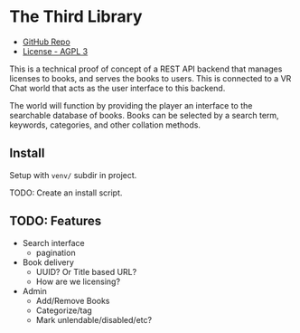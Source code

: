 # The Third Library

* [GitHub Repo](https://github.com/spektre1/library)
* [License - AGPL 3](https://www.gnu.org/licenses/agpl-3.0.txt)

This is a technical proof of concept of a REST
API backend that manages licenses to books, and serves the books to users. This
is connected to a VR Chat world that acts as the user interface to this backend.

The world will function by providing the player an interface to the searchable
database of books. Books can be selected by a search term, keywords, categories,
and other collation methods.

## Install

Setup with `venv/` subdir in project.

TODO: Create an install script.


## TODO: Features

* Search interface
  * pagination
* Book delivery
  * UUID? Or Title based URL?
  * How are we licensing?
* Admin
  * Add/Remove Books
  * Categorize/tag
  * Mark unlendable/disabled/etc?


